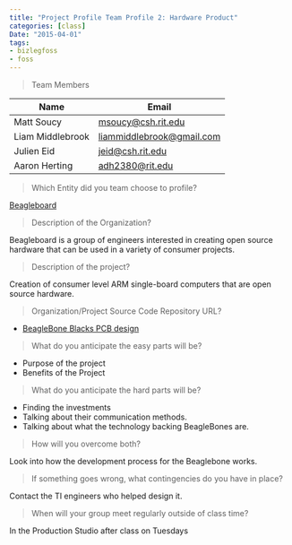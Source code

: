 ```yaml
---
title: "Project Profile Team Profile 2: Hardware Product"
categories: [class]
Date: "2015-04-01"
tags:
- bizlegfoss
- foss
---
```


> Team Members

| Name             | Email                       |
|------------------|-----------------------------|
| Matt Soucy       | <msoucy@csh.rit.edu>        |
| Liam Middlebrook | <liammiddlebrook@gmail.com> |
| Julien Eid       | <jeid@csh.rit.edu>          |
| Aaron Herting    | <adh2380@rit.edu>           |


> Which Entity did you team choose to profile?

[Beagleboard](http://beagleboard.org/)

> Description of the Organization?

Beagleboard is a group of engineers interested in creating open source hardware that can be used in a variety of consumer projects.

> Description of the project?

Creation of consumer level ARM single-board computers that are open source hardware.

> Organization/Project Source Code Repository URL?

- [BeagleBone Blacks PCB design](https://upverter.com/Beagle/afdfe0be7c0bcec5/BeagleBoneBlack/)

> What do you anticipate the easy parts will be?

- Purpose of the project
- Benefits of the Project

> What do you anticipate the hard parts will be?

- Finding the investments
- Talking about their communication methods.
- Talking about what the technology backing BeagleBones are.

> How will you overcome both?

Look into how the development process for the Beaglebone works.

> If something goes wrong, what contingencies do you have in place?

Contact the TI engineers who helped design it.

> When will your group meet regularly outside of class time?

In the Production Studio after class on Tuesdays

